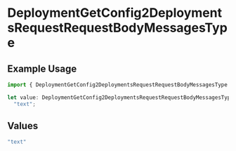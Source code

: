 # DeploymentGetConfig2DeploymentsRequestRequestBodyMessagesType

## Example Usage

```typescript
import { DeploymentGetConfig2DeploymentsRequestRequestBodyMessagesType } from "@orq-ai/node/models/operations";

let value: DeploymentGetConfig2DeploymentsRequestRequestBodyMessagesType =
  "text";
```

## Values

```typescript
"text"
```